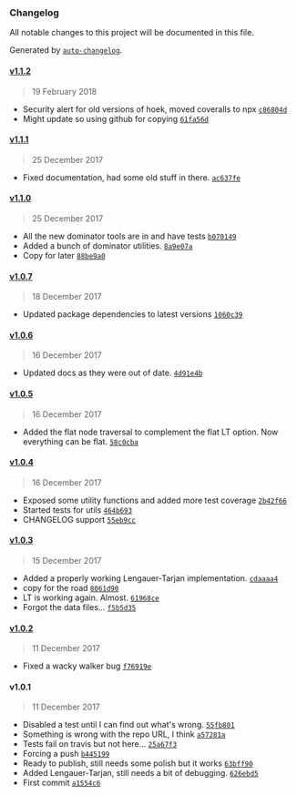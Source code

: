 ### Changelog
All notable changes to this project will be documented in this file.

Generated by [`auto-changelog`](https://github.com/CookPete/auto-changelog).

#### [v1.1.2](https://github.com/julianjensen/dominators/compare/v1.1.1...v1.1.2)
> 19 February 2018
- Security alert for old versions of hoek, moved coveralls to npx [`c86804d`](https://github.com/julianjensen/dominators/commit/c86804d9dde223d857f0bb6d3cd1b56dd9d710f3)
- Might update so using github for copying [`61fa56d`](https://github.com/julianjensen/dominators/commit/61fa56da6360e57d5d3b7f68a11f322212e215fa)

#### [v1.1.1](https://github.com/julianjensen/dominators/compare/v1.1.0...v1.1.1)
> 25 December 2017
- Fixed documentation, had some old stuff in there. [`ac637fe`](https://github.com/julianjensen/dominators/commit/ac637fe572497daa72f52ae72a3c401d0da0dc2b)

#### [v1.1.0](https://github.com/julianjensen/dominators/compare/v1.0.7...v1.1.0)
> 25 December 2017
- All the new dominator tools are in and have tests [`b070149`](https://github.com/julianjensen/dominators/commit/b070149895fb7127b6d096adb68c0db4841c0f4f)
- Added a bunch of dominator utilities. [`8a9e07a`](https://github.com/julianjensen/dominators/commit/8a9e07a2b7619e2b64f61ce04e37bd465649bfdb)
- Copy for later [`88be9a0`](https://github.com/julianjensen/dominators/commit/88be9a07d710b975c3dc1b52a67769e8ded2b864)

#### [v1.0.7](https://github.com/julianjensen/dominators/compare/v1.0.6...v1.0.7)
> 18 December 2017
- Updated package dependencies to latest versions [`1060c39`](https://github.com/julianjensen/dominators/commit/1060c39d2336ab20c95853e7754ed1c4447715f1)

#### [v1.0.6](https://github.com/julianjensen/dominators/compare/v1.0.5...v1.0.6)
> 16 December 2017
- Updated docs as they were out of date. [`4d91e4b`](https://github.com/julianjensen/dominators/commit/4d91e4bb390063a40fccf4ba331e026549d4ae7d)

#### [v1.0.5](https://github.com/julianjensen/dominators/compare/v1.0.4...v1.0.5)
> 16 December 2017
- Added the flat node traversal to complement the flat LT option. Now everything can be flat. [`58c0cba`](https://github.com/julianjensen/dominators/commit/58c0cba762374b280414faaa6af7612edad1e367)

#### [v1.0.4](https://github.com/julianjensen/dominators/compare/v1.0.3...v1.0.4)
> 16 December 2017
- Exposed some utility functions and added more test coverage [`2b42f66`](https://github.com/julianjensen/dominators/commit/2b42f66fde22eebca3d4ebf58ed29d59f78385ba)
- Started tests for utils [`464b693`](https://github.com/julianjensen/dominators/commit/464b6933dc3ebb7420c6a11330da38195bf7ae9a)
- CHANGELOG support [`55eb9cc`](https://github.com/julianjensen/dominators/commit/55eb9cc31d645353daf040abf08523828cdb48b9)

#### [v1.0.3](https://github.com/julianjensen/dominators/compare/v1.0.2...v1.0.3)
> 15 December 2017
- Added a properly working Lengauer-Tarjan implementation. [`cdaaaa4`](https://github.com/julianjensen/dominators/commit/cdaaaa497d0fcf080bd372bf728e9934a8cce080)
- copy for the road [`8061d90`](https://github.com/julianjensen/dominators/commit/8061d900e5ee37d2d99aec45a496bb47a41cbd4c)
- LT is working again. Almost. [`61968ce`](https://github.com/julianjensen/dominators/commit/61968ce6f3a82870b62d9937052ad1ce34525e02)
- Forgot the data files... [`f5b5d35`](https://github.com/julianjensen/dominators/commit/f5b5d356f32e9198cb0d50d052861bc1badfb6fa)

#### [v1.0.2](https://github.com/julianjensen/dominators/compare/v1.0.1...v1.0.2)
> 11 December 2017
- Fixed a wacky walker bug [`f76919e`](https://github.com/julianjensen/dominators/commit/f76919e91d9ae845fbdc00ab885a3c98427602d6)

#### v1.0.1
> 11 December 2017
- Disabled a test until I can find out what&#x27;s wrong. [`55fb801`](https://github.com/julianjensen/dominators/commit/55fb8012b27f145d47a3ee032b37bc1d653144a4)
- Something is wrong with the repo URL, I think [`a57281a`](https://github.com/julianjensen/dominators/commit/a57281ac31fe8a4f987a54bfd6379f51cb855b95)
- Tests fail on travis but not here... [`25a67f3`](https://github.com/julianjensen/dominators/commit/25a67f36010ff5ddc248582788373cb98a69ca43)
- Forcing a push [`b445199`](https://github.com/julianjensen/dominators/commit/b4451998a0c7c7cc29d78334803aab156dcebd24)
- Ready to publish, still needs some polish but it works [`63bff90`](https://github.com/julianjensen/dominators/commit/63bff90dbf7798a07735a970220df67e68a98cd3)
- Added Lengauer-Tarjan, still needs a bit of debugging. [`626ebd5`](https://github.com/julianjensen/dominators/commit/626ebd5288accd39aba446b7e71e185453c0fe6d)
- First commit [`a1554c6`](https://github.com/julianjensen/dominators/commit/a1554c60a5036f28df477c1794a5c7ebdac2eb05)

